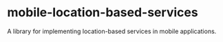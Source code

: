 # mobile-location-based-services
A library for implementing location-based services in mobile applications.
